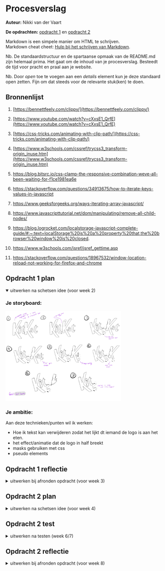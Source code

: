 # Procesverslag
**Auteur:** Nikki van der Vaart

**De opdrachten:** [opdracht 1](opdracht1/index.html) en [opdracht 2](opdracht2/index.html)


Markdown is een simpele manier om HTML te schrijven.  
Markdown cheat cheet: [Hulp bij het schrijven van Markdown](https://github.com/adam-p/markdown-here/wiki/Markdown-Cheatsheet).

Nb. De standaardstructuur en de spartaanse opmaak van de README.md zijn helemaal prima. Het gaat om de inhoud van je procesverslag. Besteedt de tijd voor pracht en praal aan je website.

Nb. Door *open* toe te voegen aan een *details* element kun je deze standaard open zetten. Fijn om dat steeds voor de relevante stuk(ken) te doen.



## Bronnenlijst
1. [https://bennettfeely.com/clippy/](https://bennettfeely.com/clippy/)

2. [https://www.youtube.com/watch?v=cXxsE1_QrfE](https://www.youtube.com/watch?v=cXxsE1_QrfE)

3. [https://css-tricks.com/animating-with-clip-path/](https://css-tricks.com/animating-with-clip-path/)

4. [https://www.w3schools.com/cssref/trycss3_transform-origin_inuse.htm](https://www.w3schools.com/cssref/trycss3_transform-origin_inuse.htm)

5. https://blog.bitsrc.io/css-clamp-the-responsive-combination-weve-all-been-waiting-for-f1ce1981ea6e

6. https://stackoverflow.com/questions/34913675/how-to-iterate-keys-values-in-javascript

7. https://www.geeksforgeeks.org/ways-iterating-array-javascript/

8. https://www.javascripttutorial.net/dom/manipulating/remove-all-child-nodes/

9. https://blog.logrocket.com/localstorage-javascript-complete-guide/#:~:text=localStorage%20is%20a%20property%20that,the%20browser%20window%20is%20closed.

10. https://www.w3schools.com/jsref/jsref_gettime.asp

11. https://stackoverflow.com/questions/18967532/window-location-reload-not-working-for-firefox-and-chrome



## Opdracht 1 plan

<details open>
  <summary>uitwerken na schetsen idee (voor week 2)</summary>


  ### Je storyboard:
  <img src="readme-images/kitkatstoryboard.jpg" width="375px" alt="storyboard voor opdracht 1">


  ### Je ambitie: 
  Aan deze technieken/punten wil ik werken:
  - Hoe ik tekst kan verwijderen zodat het lijkt dt iemand de logo is aan het eten. 
  - het effect/animatie dat de logo in half breekt 
  - masks gebruiken met css
  - pseudo elements
 
</details>



## Opdracht 1 reflectie

<details>
  <summary>uitwerken bij afronden opdracht (voor week 3)</summary>


  ### Je uitkomst - karakteristiek screenshot(s):
  <img src="readme-images/animatie1.png" width="375px" alt="uitomst opdracht 1">
  <img src="readme-images/animatie2.png" width="375px" alt="uitomst opdracht 1">
  <img src="readme-images/animatie3.png" width="375px" alt="uitomst opdracht 1">


  ### Dit ging goed/Heb ik geleerd: 
  Een ding dat goed ging was de erste gedeelte van de animatie waar de KIT afbreekt van de KAT. Ik heb een clip path gebruikt om gedeeltes van de eerste T en tweede K te verwijderen. Ik dacht dat het lastig zou zijn om het te doen maar het ging best wel goed. Ik had een link gevonden waar de nummers in de clip path worden gegeven door het maken van de vorm dat je wilt.

  <img src="readme-images/goed.png" width="375px" alt="top">


  ### Dit was lastig/Is niet gelukt:
  Een ding dat lastig was was het gebruiken van clip paths om de bite marks te maken. Ik had elke vorm gemaakt maar niks lukte mij. Dus omdat ik de mogelijkheid had om li's te gebruiken om de crumbs te maken had ik bedacht om die te gebruiken als een soort "cover" op de KAT en vandaar circles maken die like op de bite marks. 

  <img src="readme-images/lastig.png" width="375px" alt="bummer">
</details>



## Opdracht 2 plan

<details>
  <summary>uitwerken na schetsen idee (voor week 4)</summary>


  ### Je ontwerp:
  <img src="readme-images/opdracht2.jpg" width="375px" alt="ontwerp opdracht 2">


  ### Je ambitie: 
  Aan deze technieken/punten wil ik werken:
  - een soort "storage" maken met js om de favorites lijst te kunnen maken
  - layers gebruiken om de schoen te aanpassen met kleur, design etc.
  - in het algemeen meer leren met js, en veel daarmee spelen. 
</details>



## Opdracht 2 test

<details>
  <summary>uitwerken na testen (week 6/7)</summary>

  Neem minimaal 5 bevindingen op:


  ### Bevinding 1:
  Voor de favorites pagina, wou ik dat alle schoenen die favorited waren direct te zien was toen de pagina was aan het laden. Ik wou niet een knop toevoegen die zou je favorites laten zien, maar dat het direct te zien was.  Ik twijfelde erg met hoe ik dit moest oplossen.

  #### oplossing:
  In het eind heb ik window.onload gebruikt om dit te bereiken. Daarin kon ik de systeem vertellen om direct na het laden, de functie te roepen die alle schoenen vindt en om het te displayen.

  <img src="readme-images/onload-solution.png" width="375px" alt="solution">


 ### Bevinding 2:
  Het probleem was toen ik de grid options event listener getriggered, de functie zou de layer's image source toewijzen aan dezelfde .png file-path die gebruikt was voor de grid optie zelf. Ik moest een oplossing vinden die de grid options .png zou koppelen aan correcte display .png file.

  #### oplossing:
  De opplossing was om een andere Map/JSON like object te maken, deze zou de correcte display images bewaren afhankelijk op de order van hoe de grid option images waren bewaard in een lijst. Dit betekent dat we de index kunnen gebruiken van de .png file path in de grid option lijst om de .png file path te krijgen voor display.

  <img src="readme-images/problem2.png" width="375px" alt="problem">
  <img src="readme-images/problem2-code.png" width="375px" alt="problem">
  <img src="readme-images/solution2-code.png" width="375px" alt="solution">



  ### Bevinding 3:
  Het probleem was hoe de schoenen gefiltered kunnen worden. Ik moest overnadenken hoe ik de filter zou bijhouden. 

  #### oplossing:
  Ik had het idee om een variable te maken waarin ik de shoe styles die de user wilt zien zal opslaan. Het functie dat de lijst van schoenen displays (toont) gebruikt die variable om de correcte schoenen te tonen. Sinds het functie dat de lijst van schoenen toont, die specifieke variabele gebruikt, voor het laden en herladen van het pagina moest localStorage in het begin van .js file ook worden toegewezen naar de variable om alle schoenen te tonen.

  <img src="readme-images/bevinding3.png" width="375px" alt="solution">
  <img src="readme-images/bevinding3-2.png" width="375px" alt="solution">
  <img src="readme-images/bevinding3-3.png" width="375px" alt="solution">


</details>






## Opdracht 2 reflectie

<details>
  <summary>uitwerken bij afronden opdracht (voor week 8)</summary>

  ### Je uitkomst - karakteristiek screenshot(s):
  <img src="readme-images/uitkomst2.png" width="375px" alt="uitkomst opdracht 2">


  ### Dit ging goed/Heb ik geleerd: 
  Opdracht 2 was zeker een uitdaging maar wel veel geleerd. Iets dat goed ging en waarvan ik veel geleerd heb, was het gebruiken van Map in Javascript. Ik wist niet dat dit mogelijk was, waarbij je een soort storage achtig object kan maken. Dit was super handig om te hebben in mijn code, want ik kon een soort "filing systeem" maken met verschillende variables waardoor ik de lijsten die nodig afhankelijk van de variabelen kan pakken.

  <img src="readme-images/goed2.png" width="375px" alt="top">


  ### Dit was lastig/Is niet gelukt:
  In mijn favorites pagina is er de mogelijkheid om de schoenen te verwijderen door te slepen naar de prullenbak icoon. Maar als de schoen een stack van layers (als het een kleur heeft, design, of lace kleur) dan sleept de afbeeldingen niet mee en krijg je een wereld icoon te zien in plaats van alle afbeeldingen. Dit probleem was alleen te zien met een stack, als de schoen alleen doe schoen afbeelding was dan zie je die afbeelding wel tijdens het slepen. Ook kon ik niet de remove button responsive maken :(

  <img src="readme-images/lastig2.png" width="375px" alt="bummer">
</details>